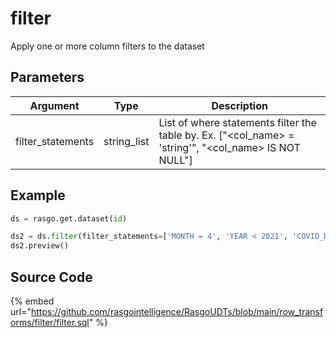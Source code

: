 

# filter

Apply one or more column filters to the dataset

## Parameters

|     Argument      |    Type     |                                              Description                                              |
| ----------------- | ----------- | ----------------------------------------------------------------------------------------------------- |
| filter_statements | string_list | List of where statements filter the table by. Ex. ["<col_name> = 'string'", "<col_name> IS NOT NULL"] |


## Example

```python
ds = rasgo.get.dataset(id)

ds2 = ds.filter(filter_statements=['MONTH = 4', 'YEAR < 2021', 'COVID_DEATHS IS NOT NULL']
ds2.preview()
```

## Source Code

{% embed url="https://github.com/rasgointelligence/RasgoUDTs/blob/main/row_transforms/filter/filter.sql" %}

